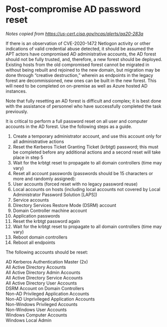 # Post-compromise AD password reset 

_Notes copied from https://us-cert.cisa.gov/ncas/alerts/aa20-283a_

If there is an observation of CVE-2020-1472 Netlogon activity or other indications of valid credential abuse detected, it should be assumed the APT actors have compromised AD administrative accounts, the AD forest should not be fully trusted, and, therefore, a new forest should be deployed. Existing hosts from the old compromised forest cannot be migrated in without being rebuilt and rejoined to the new domain, but migration may be done through “creative destruction,” wherein as endpoints in the legacy forest are decommissioned, new ones can be built in the new forest. This will need to be completed on on-premise as well as Azure hosted AD instances.

Note that fully resetting an AD forest is difficult and complex; it is best done with the assistance of personnel who have successfully completed the task previously.

It is critical to perform a full password reset on all user and computer accounts in the AD forest. Use the following steps as a guide.

1. Create a temporary administrator account, and use this account only for all administrative actions
2. Reset the Kerberos Ticket Granting Ticket (krbtgt) password; this must be completed before any additional actions and a second reset will take place in step 5
3. Wait for the krbtgt reset to propagate to all domain controllers (time may vary)
4. Reset all account passwords (passwords should be 15 characters or more and randomly assigned):
5. User accounts (forced reset with no legacy password reuse)
6. Local accounts on hosts (including local accounts not covered by Local Administrator Password Solution [LAPS])
7. Service accounts
8. Directory Services Restore Mode (DSRM) account
9. Domain Controller machine account
10. Application passwords
11. Reset the krbtgt password again
12. Wait for the krbtgt reset to propagate to all domain controllers (time may vary)
13. Reboot domain controllers
14. Reboot all endpoints

The following accounts should be reset:

AD Kerberos Authentication Master (2x)  
All Active Directory Accounts  
All Active Directory Admin Accounts  
All Active Directory Service Accounts  
All Active Directory User Accounts  
DSRM Account on Domain Controllers  
Non-AD Privileged Application Accounts  
Non-AD Unprivileged Application Accounts  
Non-Windows Privileged Accounts  
Non-Windows User Accounts  
Windows Computer Accounts  
Windows Local Admin  
